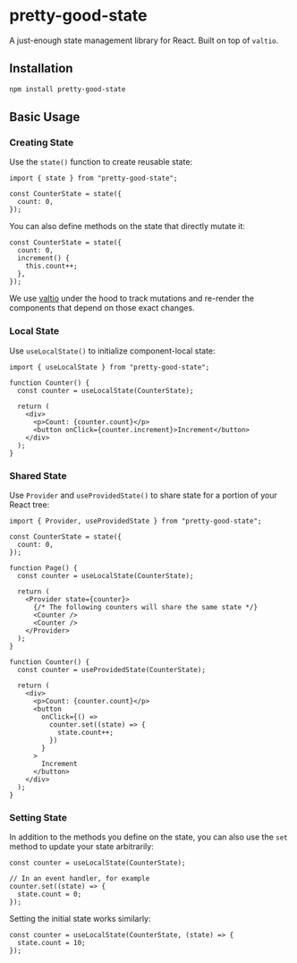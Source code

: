 # pretty-good-state

A just-enough state management library for React. Built on top of `valtio`.

## Installation

```bash
npm install pretty-good-state
```

## Basic Usage

### Creating State

Use the `state()` function to create reusable state:

```tsx
import { state } from "pretty-good-state";

const CounterState = state({
  count: 0,
});
```

You can also define methods on the state that directly mutate it:

```tsx
const CounterState = state({
  count: 0,
  increment() {
    this.count++;
  },
});
```

We use [valtio](https://github.com/pmndrs/valtio) under the hood to
track mutations and re-render the components that depend on those exact changes.

### Local State

Use `useLocalState()` to initialize component-local state:

```tsx
import { useLocalState } from "pretty-good-state";

function Counter() {
  const counter = useLocalState(CounterState);

  return (
    <div>
      <p>Count: {counter.count}</p>
      <button onClick={counter.increment}>Increment</button>
    </div>
  );
}
```

### Shared State

Use `Provider` and `useProvidedState()` to share state for a portion
of your React tree:

```tsx
import { Provider, useProvidedState } from "pretty-good-state";

const CounterState = state({
  count: 0,
});

function Page() {
  const counter = useLocalState(CounterState);

  return (
    <Provider state={counter}>
      {/* The following counters will share the same state */}
      <Counter />
      <Counter />
    </Provider>
  );
}

function Counter() {
  const counter = useProvidedState(CounterState);

  return (
    <div>
      <p>Count: {counter.count}</p>
      <button
        onClick={() =>
          counter.set((state) => {
            state.count++;
          })
        }
      >
        Increment
      </button>
    </div>
  );
}
```

### Setting State

In addition to the methods you define on the state, you can also use the `set`
method to update your state arbitrarily:

```tsx
const counter = useLocalState(CounterState);

// In an event handler, for example
counter.set((state) => {
  state.count = 0;
});
```

Setting the initial state works similarly:

```tsx
const counter = useLocalState(CounterState, (state) => {
  state.count = 10;
});
```
